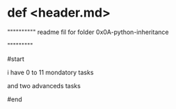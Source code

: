 # def <header.md>

""""""""""
readme fil for folder 0x0A-python-inheritance

"""""""""

#start

i have 0 to 11 mondatory tasks

and two advanceds tasks

#end


